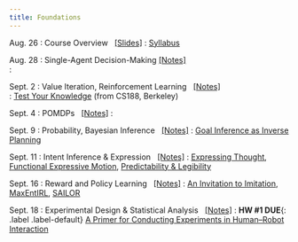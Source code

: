 ```yaml
---
title: Foundations
---
```


Aug. 26
: Course Overview &nbsp; [[Slides]](./assets/pdfs/1Lecture1-Intro.pdf)
  : [Syllabus](https://abajcsy.github.io/human-robot-interaction/syllabus/)

Aug. 28
: Single-Agent Decision-Making [[Notes]](./assets/pdfs/2Lecture2-SequentialDecisionMaking.pdf)  
  : 

Sept. 2
: Value Iteration, Reinforcement Learning &nbsp; [[Notes]](./assets/pdfs/3Lecture3-SolvingMDPs.pdf) &nbsp;   
  : [Test Your Knowledge](./assets/pdfs/TestYourKnowledge-MDPExample.pdf) (from CS188, Berkeley)

Sept. 4
: POMDPs &nbsp; [[Notes]](./assets/pdfs/4Lecture4-POMDPs.pdf)
  : 
  <!-- **HW #1 Out**{: .label .label-default} -->

Sept. 9
: Probability, Bayesian Inference  &nbsp; [[Notes]](./assets/pdfs/5Lecture5-Probability-BayesRule.pdf)
  : [Goal Inference as Inverse Planning](https://escholarship.org/content/qt5v06n97q/qt5v06n97q.pdf)

Sept. 11
: Intent Inference & Expression &nbsp; [[Notes]](./assets/pdfs/6Lecture6-IntentExpression-Inference.pdf)
  : [Expressing Thought](https://www.leilatakayama.org/downloads/Takayama.Animation_HRI2011_prepress.pdf), [Functional Expressive Motion](https://arxiv.org/abs/2203.02091), [Predictability & Legibility](https://www.ri.cmu.edu/pub_files/2014/7/legibility_AURO14.pdf)

Sept. 16 
: Reward and Policy Learning &nbsp; [[Notes]](./assets/pdfs/7Lecture7-Reward-Policy-Learning.pdf)
  : [An Invitation to Imitation](https://www.ri.cmu.edu/pub_files/2015/3/InvitationToImitation_3_1415.pdf), [MaxEntIRL](https://cdn.aaai.org/AAAI/2008/AAAI08-227.pdf), [SAILOR](https://arxiv.org/abs/2506.05294)

Sept. 18
: Experimental Design & Statistical Analysis &nbsp; [[Notes]](./assets/pdfs/8Lecture8-ExperimentalDesign.pdf)
  : **HW #1 DUE**{: .label .label-default} [A Primer for Conducting Experiments in Human–Robot Interaction](https://dl.acm.org/doi/pdf/10.1145/3412374) 


  
